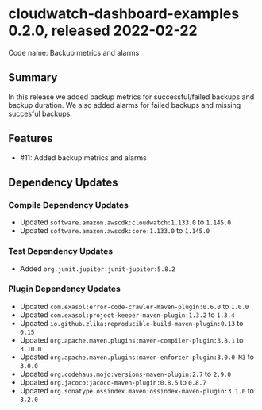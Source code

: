 # cloudwatch-dashboard-examples 0.2.0, released 2022-02-22

Code name: Backup metrics and alarms

## Summary

In this release we added backup metrics for successful/failed backups and backup duration. We also added alarms for failed backups and missing succesful backups.

## Features

* #11: Added backup metrics and alarms

## Dependency Updates

### Compile Dependency Updates

* Updated `software.amazon.awscdk:cloudwatch:1.133.0` to `1.145.0`
* Updated `software.amazon.awscdk:core:1.133.0` to `1.145.0`

### Test Dependency Updates

* Added `org.junit.jupiter:junit-jupiter:5.8.2`

### Plugin Dependency Updates

* Updated `com.exasol:error-code-crawler-maven-plugin:0.6.0` to `1.0.0`
* Updated `com.exasol:project-keeper-maven-plugin:1.3.2` to `1.3.4`
* Updated `io.github.zlika:reproducible-build-maven-plugin:0.13` to `0.15`
* Updated `org.apache.maven.plugins:maven-compiler-plugin:3.8.1` to `3.10.0`
* Updated `org.apache.maven.plugins:maven-enforcer-plugin:3.0.0-M3` to `3.0.0`
* Updated `org.codehaus.mojo:versions-maven-plugin:2.7` to `2.9.0`
* Updated `org.jacoco:jacoco-maven-plugin:0.8.5` to `0.8.7`
* Updated `org.sonatype.ossindex.maven:ossindex-maven-plugin:3.1.0` to `3.2.0`
